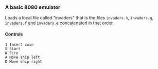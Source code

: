 ### A basic 8080 emulator

Loads a local file called "invaders" that is the files `invaders.h`, `invaders.g`, `invaders.f` and `invaders.e` concatenated in that order.


#### Controls

    1 Insert coin
    S Start
    W Fire
    A Move ship left
    D Move ship right
